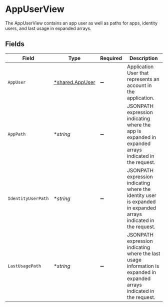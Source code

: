 # AppUserView

The AppUserView contains an app user as well as paths for apps, identity users, and last usage in expanded arrays.


## Fields

| Field                                                                                                                    | Type                                                                                                                     | Required                                                                                                                 | Description                                                                                                              |
| ------------------------------------------------------------------------------------------------------------------------ | ------------------------------------------------------------------------------------------------------------------------ | ------------------------------------------------------------------------------------------------------------------------ | ------------------------------------------------------------------------------------------------------------------------ |
| `AppUser`                                                                                                                | [*shared.AppUser](../../../pkg/models/shared/appuser.md)                                                                 | :heavy_minus_sign:                                                                                                       | Application User that represents an account in the application.                                                          |
| `AppPath`                                                                                                                | **string*                                                                                                                | :heavy_minus_sign:                                                                                                       | JSONPATH expression indicating where the app is expanded in expanded arrays indicated in the request.                    |
| `IdentityUserPath`                                                                                                       | **string*                                                                                                                | :heavy_minus_sign:                                                                                                       | JSONPATH expression indicating where the identity user is expanded in expanded arrays indicated in the request.          |
| `LastUsagePath`                                                                                                          | **string*                                                                                                                | :heavy_minus_sign:                                                                                                       | JSONPATH expression indicating where the last usage information is expanded in expanded arrays indicated in the request. |